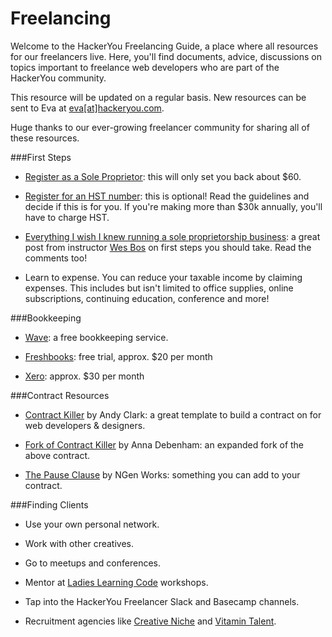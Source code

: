 # Freelancing 

Welcome to the HackerYou Freelancing Guide, a place where all resources for our freelancers live. 
Here, you'll find documents, advice, discussions on topics important to freelance web developers who are part of the HackerYou community. 

This resource will be updated on a regular basis. New resources can be sent to Eva at [eva[at]hackeryou.com](mailto:eva@hackeryou.com).

Huge thanks to our ever-growing freelancer community for sharing all of these resources. 

###First Steps
* [Register as a Sole Proprietor](https://www.services.gov.on.ca/locations/serviceDetails.do?id=11595&locale=EN): this will only set you back about $60.

* [Register for an HST number](http://www.cra-arc.gc.ca/tx/bsnss/tpcs/gst-tps/rgstrng/menu-eng.html): this is optional! Read the guidelines and decide if this is for you. If you're making more than $30k annually, you'll have to charge HST. 

* [Everything I wish I knew running a sole proprietorship business](http://wesbos.com/sole-proprietorship-ontario/): a great post from instructor [Wes Bos](http://wesbos.com/) on first steps you should take. Read the comments too!

* Learn to expense. You can reduce your taxable income by claiming expenses. This includes but isn't limited to office supplies, online subscriptions, continuing education, conference and more! 

###Bookkeeping 
* [Wave](https://www.waveapps.com/): a free bookkeeping service.

* [Freshbooks](https://www.freshbooks.com/): free trial, approx. $20 per month

* [Xero](https://www.xero.com/): approx. $30 per month 

###Contract Resources
* [Contract Killer](https://gist.github.com/malarkey/4031110) by Andy Clark: a great template to build a contract on for web developers & designers.

* [Fork of Contract Killer](https://gist.github.com/maban/6098135) by Anna Debenham: an expanded fork of the above contract.

* [The Pause Clause](http://ngenworks.com/business/the-pause-clause/) by NGen Works: something you can add to your contract.

###Finding Clients

* Use your own personal network.

* Work with other creatives.

* Go to meetups and conferences.

* Mentor at [Ladies Learning Code](http://ladieslearningcode.com) workshops. 

* Tap into the HackerYou Freelancer Slack and Basecamp channels. 

* Recruitment agencies like [Creative Niche](http://www.creativeniche.com/) and [Vitamin Talent](https://vitamintalent.com/). 


